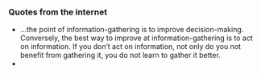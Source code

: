 ### Quotes from the internet
- ...the point of information-gathering is to improve decision-making. Conversely, the best way to improve at information-gathering is to act on information. If you don’t act on information, not only do you not benefit from gathering it, you do not learn to gather it better.
- 
